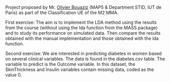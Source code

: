 Project proposed by Mr. [Olivier Bouaziz](https://helios2.mi.parisdescartes.fr/~obouaziz/) (MAP5 & Department STID, IUT de Paris) as part of the Classification UE of the M2 MMA.

First exercise: The aim is to implement the LDA method using the results from the course (without using the lda function from the MASS package) and to study its performance on simulated data. Then compare the results obtained with the manual implementation and those obtained with the lda function.

Second exercise: We are interested in predicting diabetes in women based on several clinical variables. The data is found in the diabetes.csv table. The variable to predict is the Outcome variable. In this dataset, the SkinThickness and Insulin variables contain missing data, coded as the value 0.